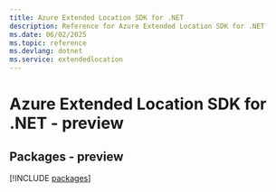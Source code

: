 ```yaml
---
title: Azure Extended Location SDK for .NET
description: Reference for Azure Extended Location SDK for .NET
ms.date: 06/02/2025
ms.topic: reference
ms.devlang: dotnet
ms.service: extendedlocation
---
```

# Azure Extended Location SDK for .NET - preview
## Packages - preview
[!INCLUDE [packages](extended-location-index.md)]